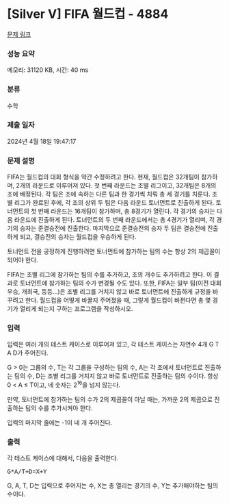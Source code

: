 # [Silver V] FIFA 월드컵 - 4884 

[문제 링크](https://www.acmicpc.net/problem/4884) 

### 성능 요약

메모리: 31120 KB, 시간: 40 ms

### 분류

수학

### 제출 일자

2024년 4월 18일 19:47:17

### 문제 설명

<p>FIFA는 월드컵의 대회 형식을 약간 수정하려고 한다. 현재, 월드컵은 32개팀이 참가하며, 2개의 라운드로 이루어져 있다. 첫 번째 라운드는 조별 리그이고, 32개팀은 8개의 조에 배정된다. 각 팀은 조에 속하는 다른 팀과 한 경기씩 치뤄 총 세 경기를 치룬다. 조별 리그가 완료된 후에, 각 조의 상위 두 팀은 다음 라운드 토너먼트로 진출하게 된다.  토너먼트의 첫 번째 라운드는 16개팀이 참가하며, 총 8경기가 열린다. 각 경기의 승자는 다음 라운드에 진출하게 된다. 토너먼트의 두 번째 라운드에서는 총 4경기가 열리며, 각 경기의 승자는 준결승전에 진출한다. 마지막으로 준결승전의 승자 두 팀은 결승전에 진출하게 되고, 결승전의 승자는 월드컵을 우승하게 된다.</p>

<p>토너먼트 전을 공정하게 진행하려면 토너먼트에 참가하는 팀의 수는 항상 2의 제곱꼴이 되어야 한다.</p>

<p>FIFA는 조별 리그에 참가하는 팀의 수를 추가하고, 조의 개수도 추가하려고 한다. 이 결과로 토너먼트에 참가하는 팀의 수가 변경될 수도 있다. 또한, FIFA는 일부 팀(이전 대회 우승, 개최국, 등등...)은 조별 리그를 거치지 않고 바로 토너먼트에 진출하게 규정을 바꾸려고 한다. 월드컵을 어떻게 바꿀지 주어졌을 때, 그렇게 월드컵이 바뀐다면 총 몇 경기가 열리게 되는지 구하는 프로그램을 작성하시오.</p>

### 입력 

 <p>입력은 여러 개의 테스트 케이스로 이루어져 있고, 각 테스트 케이스는 자연수 4개 G T A D가 주어진다.</p>

<p>G > 0는 그룹의 수, T는 각 그룹을 구성하는 팀의 수, A는 각 조에서 토너먼트로 진출하는 팀의 수, D는 조별 리그를 거치지 않고 바로 토너먼트로 진출하는 팀의 수이다. 항상 0 < A ≤ T이고, 네 숫자는 2<sup>16</sup>을 넘지 않는다.</p>

<p>만약, 토너먼트에 참가하는 팀의 수가 2의 제곱꼴이 아닐 때는, 가까운 2의 제곱으로 진출하는 팀의 수를 추가시켜야 한다.</p>

<p>입력의 마지막 줄에는 -1이 네 개 주어진다.</p>

### 출력 

 <p>각 테스트 케이스에 대해서, 다음을 출력한다.</p>

<pre>G*A/T+D=X+Y</pre>

<p>G, A, T, D는 입력으로 주어지는 수, X는 총 열리는 경기의 수, Y는 추가해야하는 팀의 수이다.</p>

